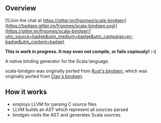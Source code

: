 ## Overview

[![Join the chat at https://gitter.im/frgomes/scala-bindgen](https://badges.gitter.im/frgomes/scala-bindgen.svg)](https://gitter.im/frgomes/scala-bindgen?utm_source=badge&utm_medium=badge&utm_campaign=pr-badge&utm_content=badge)

**This is work in progress. It may even not compile, or fails copiously! :-(**

A native binding generator for the Scala language.

scala-bindgen was originally ported from [Rust's bindgen], which was originally ported from [Clay's bindgen].

## How it works

* employs LLVM for parsing C source files
* LLVM builds an AST which represent all sources parsed
* bindgen visits the AST and generates Scala sources

[Clay's bindgen]: http://github.com/jckarter/clay/blob/master/tools/bindgen.clay
[Rust's bindgen]: http://github.com/crabtw/rust-bindgen
